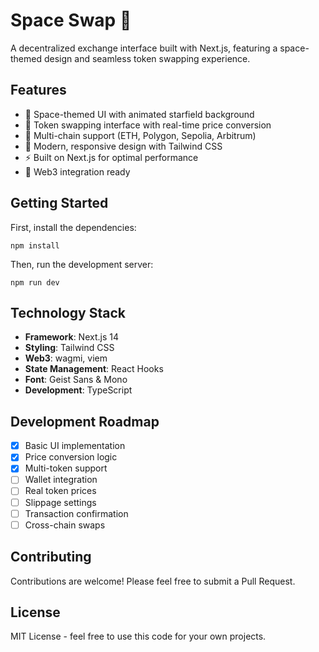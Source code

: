 # Space Swap 🚀

A decentralized exchange interface built with Next.js, featuring a space-themed design and seamless token swapping experience.

## Features

- 🌌 Space-themed UI with animated starfield background
- 💱 Token swapping interface with real-time price conversion
- 🔄 Multi-chain support (ETH, Polygon, Sepolia, Arbitrum)
- 🎨 Modern, responsive design with Tailwind CSS
- ⚡ Built on Next.js for optimal performance
- 🔌 Web3 integration ready

## Getting Started

First, install the dependencies:

```
npm install
```

Then, run the development server:

```
npm run dev
```

## Technology Stack

- **Framework**: Next.js 14
- **Styling**: Tailwind CSS
- **Web3**: wagmi, viem
- **State Management**: React Hooks
- **Font**: Geist Sans & Mono
- **Development**: TypeScript

## Development Roadmap

- [x] Basic UI implementation
- [x] Price conversion logic
- [x] Multi-token support
- [ ] Wallet integration
- [ ] Real token prices
- [ ] Slippage settings
- [ ] Transaction confirmation
- [ ] Cross-chain swaps

## Contributing

Contributions are welcome! Please feel free to submit a Pull Request.

## License

MIT License - feel free to use this code for your own projects.

